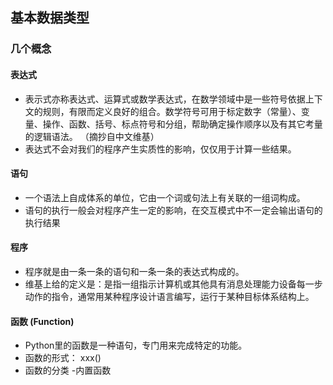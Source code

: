 ## 基本数据类型  
  
### 几个概念  
#### 表达式  
  - 表示式亦称表达式、运算式或数学表达式，在数学领域中是一些符号依据上下文的规则，有限而定义良好的组合。数学符号可用于标定数字（常量）、变量、操作、函数、括号、标点符号和分组，帮助确定操作顺序以及有其它考量的逻辑语法。 （摘抄自中文维基）
  - 表达式不会对我们的程序产生实质性的影响，仅仅用于计算一些结果。
    
#### 语句
  - 一个语法上自成体系的单位，它由一个词或句法上有关联的一组词构成。
  - 语句的执行一般会对程序产生一定的影响，在交互模式中不一定会输出语句的执行结果
      
#### 程序
  - 程序就是由一条一条的语句和一条一条的表达式构成的。
  - 维基上给的定义是：是指一组指示计算机或其他具有消息处理能力设备每一步动作的指令，通常用某种程序设计语言编写，运行于某种目标体系结构上。
      
#### 函数 (Function)
  - Python里的函数是一种语句，专门用来完成特定的功能。
  - 函数的形式： xxx()
  - 函数的分类
    -内置函数
  
